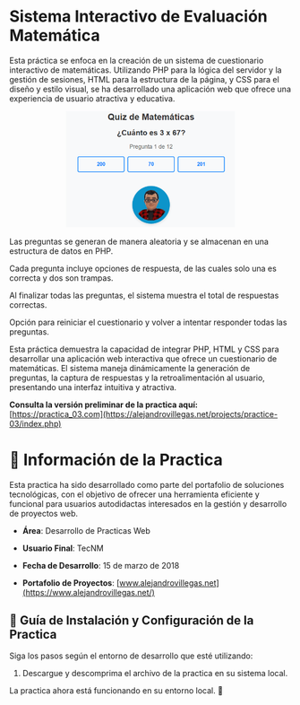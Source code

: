 # Sistema Interactivo de Evaluación Matemática

Esta práctica se enfoca en la creación de un sistema de cuestionario interactivo de matemáticas. Utilizando PHP para la lógica del servidor y la gestión de sesiones, HTML para la estructura de la página, y CSS para el diseño y estilo visual, se ha desarrollado una aplicación web que ofrece una experiencia de usuario atractiva y educativa.

<p align="center">
  <img src="./Readme-01.png" alt="Descripción de la imagen" width="60%">
</p>

Las preguntas se generan de manera aleatoria y se almacenan en una estructura de datos en PHP.

Cada pregunta incluye opciones de respuesta, de las cuales solo una es correcta y dos son trampas.

Al finalizar todas las preguntas, el sistema muestra el total de respuestas correctas.

Opción para reiniciar el cuestionario y volver a intentar responder todas las preguntas.

Esta práctica demuestra la capacidad de integrar PHP, HTML y CSS para desarrollar una aplicación web interactiva que ofrece un cuestionario de matemáticas. El sistema maneja dinámicamente la generación de preguntas, la captura de respuestas y la retroalimentación al usuario, presentando una interfaz intuitiva y atractiva.

**Consulta la versión preliminar de la practica aquí:** [https://practica_03.com](https://alejandrovillegas.net/projects/practice-03/index.php)

# 📌 Información de la Practica

Esta practica ha sido desarrollado como parte del portafolio de soluciones tecnológicas, con el objetivo de ofrecer una herramienta eficiente y funcional para usuarios autodidactas interesados en la gestión y desarrollo de proyectos web.

- **Área**: Desarrollo de Practicas Web

- **Usuario Final**: TecNM

- **Fecha de Desarrollo**: 15 de marzo de 2018

- **Portafolio de Proyectos**: [www.alejandrovillegas.net](https://www.alejandrovillegas.net/)

## 🔧 Guía de Instalación y Configuración de la Practica

Siga los pasos según el entorno de desarrollo que esté utilizando:

1. Descargue y descomprima el archivo de la practica en su sistema local.

La practica ahora está funcionando en su entorno local. 🎉
